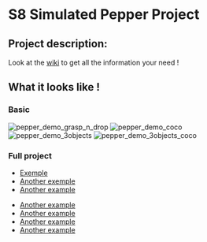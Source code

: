 # S8 Simulated Pepper Project

## Project description:
Look at the [wiki](https://github.com/cpe-majeure-robotique/Projet-pepper-sim-4A/wiki) to get all the information your need !


## What it looks like !

### Basic

![pepper_demo_grasp_n_drop](https://github.com/cpe-majeure-robotique/S8-Simulated-Pepper-Project/blob/master/images/pepper_demo_grasp_n_drop.gif)
![pepper_demo_coco](https://github.com/cpe-majeure-robotique/S8-Simulated-Pepper-Project/blob/master/images/duck_coco.png)
![pepper_demo_3objects](https://github.com/cpe-majeure-robotique/S8-Simulated-Pepper-Project/blob/master/images/pepper_3_objects.png)
![pepper_demo_3objects_coco](https://github.com/cpe-majeure-robotique/S8-Simulated-Pepper-Project/blob/master/images/pepper_3_objects_coco.png)


### Full project

- [Exemple](https://www.youtube.com/watch?v=JjFhL1Lx0Cc)
- [Another exemple](https://youtu.be/umEVdLn2hA4) 
- [Another example](https://youtu.be/TztAil6PtAA)
<!--- - [Another example](https://www.youtube.com/watch?v=FWAd5vh8Plw)--->

- [Another example](https://youtu.be/yuTVGPfs1e8)
- [Another example](https://youtu.be/Uy1oElFrFmc)
- [Another example](https://www.youtube.com/watch?v=VzGtq0Ium-w)
- [Another example](https://www.youtube.com/watch?v=kCZLIDhtgcY)
  


